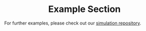 <h1 align="center">
  <b>Example Section</b><br>
</h1>

For further examples, please check out our [simulation repository](https://github.com/modalic/client-simulation).
